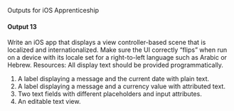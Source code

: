 Outputs for iOS Apprenticeship

#### Output 13
Write an iOS app that displays a view controller-based scene that is localized and internationalized. Make sure the UI correctly “flips” when run on a device with its locale set for a right-to-left language such as Arabic or Hebrew.
Resources: All display text should be provided programmatically.  

1. A label displaying a message and the current date with plain text.
2. A label displaying a message and a currency value with attributed text.
3. Two text fields with different placeholders and input attributes.
4. An editable text view.
